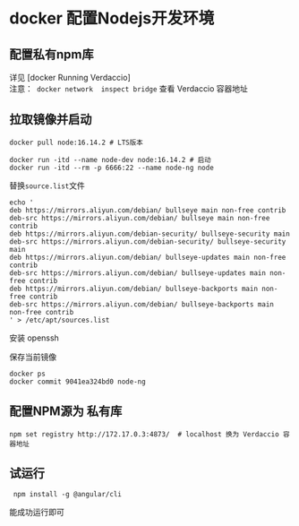 # docker 配置Nodejs开发环境

## 配置私有npm库

详见 \[docker Running Verdaccio]\
注意：` docker network  inspect bridge` 查看 Verdaccio 容器地址

## 拉取镜像并启动

    docker pull node:16.14.2 # LTS版本

    docker run -itd --name node-dev node:16.14.2 # 启动
    docker run -itd --rm -p 6666:22 --name node-ng node  

替换`source.list`文件

    echo '
    deb https://mirrors.aliyun.com/debian/ bullseye main non-free contrib
    deb-src https://mirrors.aliyun.com/debian/ bullseye main non-free contrib
    deb https://mirrors.aliyun.com/debian-security/ bullseye-security main
    deb-src https://mirrors.aliyun.com/debian-security/ bullseye-security main
    deb https://mirrors.aliyun.com/debian/ bullseye-updates main non-free contrib
    deb-src https://mirrors.aliyun.com/debian/ bullseye-updates main non-free contrib
    deb https://mirrors.aliyun.com/debian/ bullseye-backports main non-free contrib
    deb-src https://mirrors.aliyun.com/debian/ bullseye-backports main non-free contrib
    ' > /etc/apt/sources.list

安装 openssh

保存当前镜像

    docker ps
    docker commit 9041ea324bd0 node-ng

## 配置NPM源为 私有库

    npm set registry http://172.17.0.3:4873/  # localhost 换为 Verdaccio 容器地址

## 试运行

     npm install -g @angular/cli

能成功运行即可
